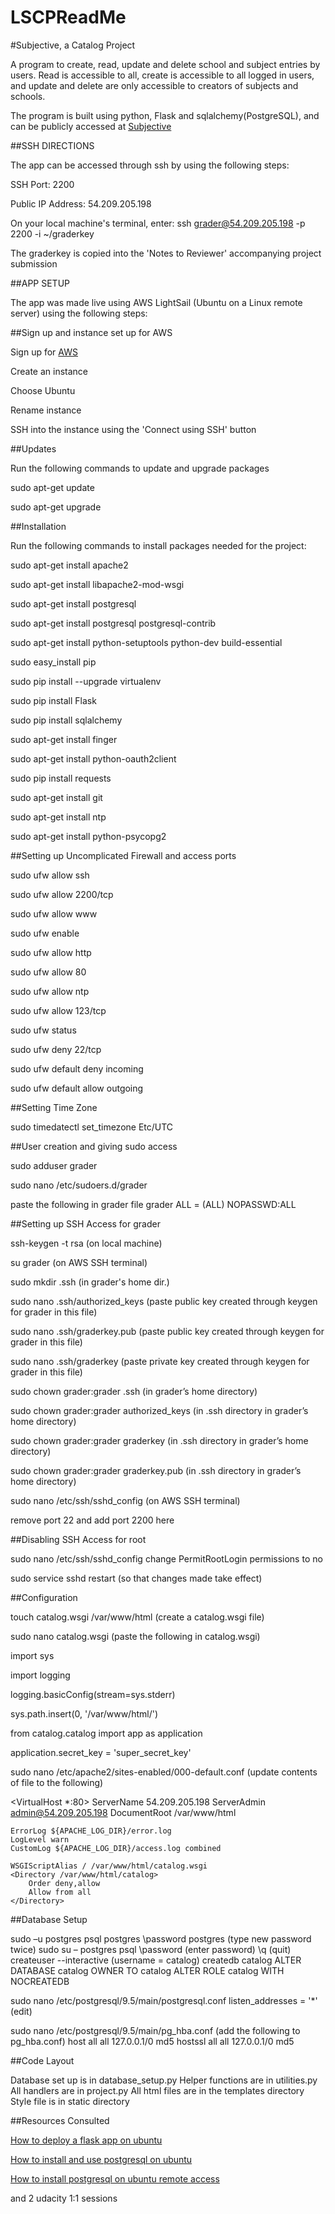 # LSCPReadMe

#Subjective, a Catalog Project

A program to create, read, update and delete school and subject entries by users. Read is accessible to all, create is accessible to all logged in users, and update and delete are only accessible to creators of subjects and schools.

The program is built using python, Flask and sqlalchemy(PostgreSQL), and can be publicly accessed at [Subjective](http://ec2-54-209-205-198.compute-1.amazonaws.com/)

##SSH DIRECTIONS

The app can be accessed through ssh by using the following steps:

SSH Port: 2200

Public IP Address: 54.209.205.198

On your local machine's terminal, enter:
ssh grader@54.209.205.198 -p 2200 -i ~/graderkey

The graderkey is copied into the 'Notes to Reviewer' accompanying project submission


##APP SETUP

The app was made live using AWS LightSail (Ubuntu on a Linux remote server) using the following steps:

##Sign up and instance set up for AWS

Sign up for [AWS](https://lightsail.aws.amazon.com/)

Create an instance

Choose Ubuntu

Rename instance

SSH into the instance using the 'Connect using SSH' button

##Updates

Run the following commands to update and upgrade packages

sudo apt-get update

sudo apt-get upgrade

##Installation

Run the following commands to install packages needed for the project:

sudo apt-get install apache2

sudo apt-get install libapache2-mod-wsgi

sudo apt-get install postgresql

sudo apt-get install postgresql postgresql-contrib

sudo apt-get install python-setuptools python-dev build-essential

sudo easy_install pip

sudo pip install --upgrade virtualenv

sudo pip install Flask

sudo pip install sqlalchemy

sudo apt-get install finger

sudo apt-get install python-oauth2client

sudo pip install requests

sudo apt-get install git

sudo apt-get install ntp

sudo apt-get install python-psycopg2

##Setting up Uncomplicated Firewall and access ports

sudo ufw allow ssh

sudo ufw allow 2200/tcp

sudo ufw allow www

sudo ufw enable

sudo ufw allow http

sudo ufw allow 80

sudo ufw allow ntp

sudo ufw allow 123/tcp

sudo ufw status

sudo ufw deny 22/tcp 

sudo ufw default deny incoming

sudo ufw default allow outgoing

##Setting Time Zone

sudo timedatectl set_timezone Etc/UTC

##User creation and giving sudo access

sudo adduser grader

sudo nano /etc/sudoers.d/grader 

paste the following in grader file
grader ALL = (ALL) NOPASSWD:ALL

##Setting up SSH Access for grader

ssh-keygen -t rsa (on local machine)

su grader (on AWS SSH terminal)

sudo mkdir .ssh (in grader's home dir.)

sudo nano .ssh/authorized_keys
(paste public key created through keygen for grader in this file)

sudo nano .ssh/graderkey.pub
(paste public key created through keygen for grader in this file)

sudo nano .ssh/graderkey
(paste private key created through keygen for grader in this file)

sudo chown grader:grader .ssh (in grader’s home directory)

sudo chown grader:grader authorized_keys (in .ssh directory in grader’s home directory)

sudo chown grader:grader graderkey (in .ssh directory in grader’s home directory)

sudo chown grader:grader graderkey.pub (in .ssh directory in grader’s home directory)

sudo nano /etc/ssh/sshd_config (on AWS SSH terminal)

remove port 22 and add port 2200 here

##Disabling SSH Access for root

sudo nano /etc/ssh/sshd_config
change PermitRootLogin permissions to no

sudo service sshd restart (so that changes made take effect)

##Configuration

touch catalog.wsgi /var/www/html
(create a catalog.wsgi file)

sudo nano catalog.wsgi
(paste the following in catalog.wsgi)

import sys

import logging

logging.basicConfig(stream=sys.stderr)

sys.path.insert(0, '/var/www/html/')

from catalog.catalog import app as application

application.secret_key = 'super_secret_key'

sudo nano /etc/apache2/sites-enabled/000-default.conf
(update contents of file to the following)

<VirtualHost *:80>
	ServerName 54.209.205.198
	ServerAdmin admin@54.209.205.198
	DocumentRoot /var/www/html

	ErrorLog ${APACHE_LOG_DIR}/error.log
	LogLevel warn
	CustomLog ${APACHE_LOG_DIR}/access.log combined

	WSGIScriptAlias / /var/www/html/catalog.wsgi
	<Directory /var/www/html/catalog>
		Order deny,allow
		Allow from all
	</Directory>
</VirtualHost>

##Database Setup

sudo –u postgres psql postgres
\password postgres (type new password twice)
sudo su – postgres
psql
\password (enter password)
\q (quit)
createuser --interactive
(username = catalog)
createdb catalog
ALTER DATABASE catalog OWNER TO catalog
ALTER ROLE catalog WITH NOCREATEDB

sudo nano /etc/postgresql/9.5/main/postgresql.conf
listen_addresses = '*' (edit)

sudo nano /etc/postgresql/9.5/main/pg_hba.conf
(add the following to pg_hba.conf)
host     all   all   127.0.0.1/0   md5
hostssl  all   all   127.0.0.1/0   md5

##Code Layout

Database set up is in database_setup.py
Helper functions are in utilities.py
All handlers are in project.py
All html files are in the templates directory
Style file is in static directory

##Resources Consulted

[How to deploy a flask app on ubuntu](https://www.digitalocean.com/community/tutorials/how-to-deploy-a-flask-application-on-an-ubuntu-vps)
 
[How to install and use postgresql on ubuntu](https://www.digitalocean.com/community/tutorials/how-to-install-and-use-postgresql-on-ubuntu-16-04)

[How to install postgresql on ubuntu remote access](https://wixelhq.com/blog/how-to-install-postgresql-on-ubuntu-remote-access)

and 2 udacity 1:1 sessions
